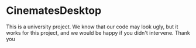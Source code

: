 # CinematesDesktop

This is a university project.
We know that our code may look ugly, but it works for this project, and we would be happy if you didn't intervene.
Thank you
